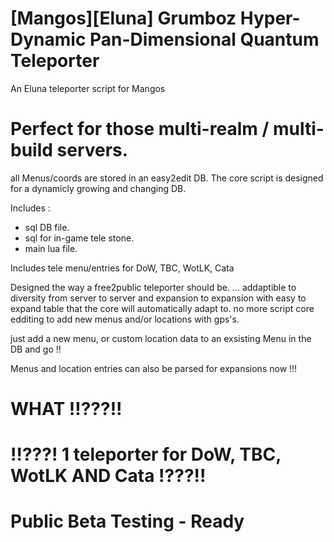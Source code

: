 # [Mangos][Eluna] Grumboz Hyper-Dynamic Pan-Dimensional Quantum Teleporter
An Eluna teleporter script for Mangos

# Perfect for those multi-realm / multi-build servers.

all Menus/coords are stored in an easy2edit DB.
The core script is designed for a dynamicly growing and changing 
DB.


Includes :
  * sql DB file.
  * sql for in-game tele stone.
  * main lua file.

Includes tele menu/entries for DoW, TBC, WotLK, Cata


Designed the way a free2public teleporter should be.  ... addaptible to diversity
from server to server and expansion to expansion with easy to expand table that the core will automatically adapt to.
no more script core edditing to add new menus and/or locations with gps's.


just add a new menu, or custom location data to an exsisting Menu in the DB and go !!

Menus and location entries can also be parsed for expansions now !!!

# WHAT !!???!!

# !!???! 1 teleporter for DoW, TBC, WotLK AND Cata !???!!


# Public Beta Testing - Ready
